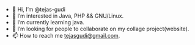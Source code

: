 - 👋 Hi, I’m @tejas-gudi
- 👀 I’m interested in Java, PHP && GNU/Linux.
- 🌱 I’m currently learning java.
- 💞️ I’m looking for people to collaborate on my collage project(website). 
- 📫 How to reach me tejasgudi@gmail.com.

<!---
tejas-gudi/tejas-gudi is a ✨ special ✨ repository because its `README.md` (this file) appears on your GitHub profile.
You can click the Preview link to take a look at your changes.
--->
